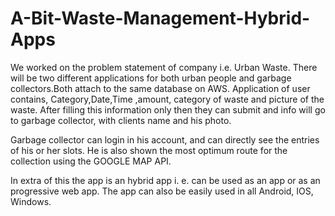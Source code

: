 # A-Bit-Waste-Management-Hybrid-Apps
We worked on the problem statement of company i.e. Urban Waste.
There will be two different applications for both urban people and garbage collectors.Both attach to the same database on AWS.
Application of user contains, Category,Date,Time ,amount, category of waste and picture of the waste. After filling this information only then they can submit and info will go to garbage collector, with clients name and his photo.


Garbage collector can login in his account, and can directly see the entries of his or her slots. He is also shown the most optimum route for the collection using the GOOGLE MAP API. 

In extra of this the app is an hybrid app i. e. can be used as an app or as an progressive web app. The app can also be easily used in all Android, IOS, Windows.

